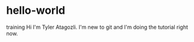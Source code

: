 # hello-world
training
Hi I'm Tyler Atagozli. I'm new to git and I'm doing the tutorial right now. 
